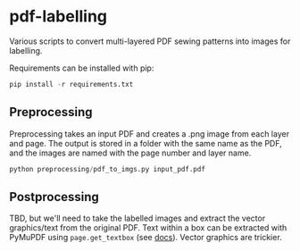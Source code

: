# pdf-labelling
Various scripts to convert multi-layered PDF sewing patterns into images for labelling.

Requirements can be installed with pip:
```python
pip install -r requirements.txt
```

## Preprocessing
Preprocessing takes an input PDF and creates a .png image from each layer and page. The output is stored in a folder with the same name as the PDF, and the images are named with the page number and layer name.

```python
python preprocessing/pdf_to_imgs.py input_pdf.pdf
```

## Postprocessing
TBD, but we'll need to take the labelled images and extract the vector graphics/text from the original PDF. Text within a box can be extracted with PyMuPDF using `page.get_textbox` (see [docs](https://github.com/pymupdf/PyMuPDF-Utilities/tree/master/textbox-extraction)). Vector graphics are trickier.